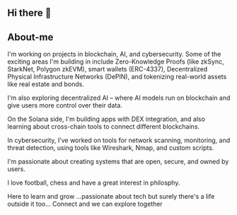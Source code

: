## Hi there 👋
## About-me
I'm working on projects in blockchain, AI, and cybersecurity. Some of the exciting areas I'm building in include Zero-Knowledge Proofs (like zkSync, StarkNet, Polygon zkEVM), smart wallets (ERC-4337), Decentralized Physical Infrastructure Networks (DePIN), and tokenizing real-world assets like real estate and bonds.

I'm also exploring decentralized AI – where AI models run on blockchain and give users more control over their data.

On the Solana side, I'm building apps with DEX integration, and also learning about cross-chain tools to connect different blockchains.

In cybersecurity, I’ve worked on tools for network scanning, monitoring, and threat detection, using tools like Wireshark, Nmap, and custom scripts.

I'm passionate about creating systems that are open, secure, and owned by users.

I love football, chess and have a great interest in philosphy.

Here to learn and grow ...passionate about tech but surely there's a life outside it too... Connect and we can explore together 


<!--
**yatharth1444/yatharth1444** is a ✨ _special_ ✨ repository because its `README.md` (this file) appears on your GitHub profile.

Here are some ideas to get you started:

- 🔭 I’m currently working on ...
- 🌱 I’m currently learning ...
- 👯 I’m looking to collaborate on ...
- 🤔 I’m looking for help with ...
- 💬 Ask me about ...
- 📫 How to reach me: ...
- 😄 Pronouns: ...
- ⚡ Fun fact: ...
-->
